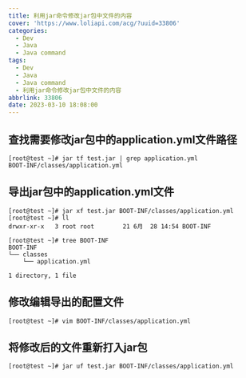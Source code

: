 ```yaml
---
title: 利用jar命令修改jar包中文件的内容
cover: 'https://www.loliapi.com/acg/?uuid=33806'
categories:
  - Dev
  - Java
  - Java command
tags:
  - Dev
  - Java
  - Java command
  - 利用jar命令修改jar包中文件的内容
abbrlink: 33806
date: 2023-03-10 18:08:00
---
```


## 查找需要修改jar包中的application.yml文件路径

```shell
[root@test ~]# jar tf test.jar | grep application.yml
BOOT-INF/classes/application.yml
```
## 导出jar包中的application.yml文件
```shell
[root@test ~]# jar xf test.jar BOOT-INF/classes/application.yml
[root@test ~]# ll
drwxr-xr-x   3 root root        21 6月  28 14:54 BOOT-INF

[root@test ~]# tree BOOT-INF
BOOT-INF
└── classes
    └── application.yml

1 directory, 1 file
```
## 修改编辑导出的配置文件
```shell
[root@test ~]# vim BOOT-INF/classes/application.yml
```
## 将修改后的文件重新打入jar包
```shell
[root@test ~]# jar uf test.jar BOOT-INF/classes/application.yml
```

